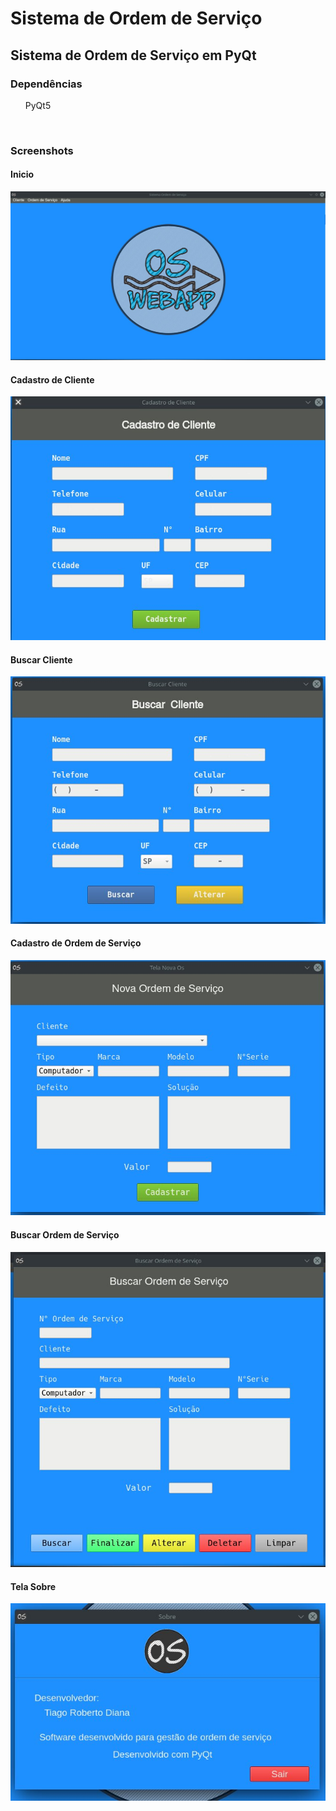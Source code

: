 # Sistema de Ordem de Serviço
## Sistema de Ordem de Serviço em PyQt

<h3>Dependências</h3>
  <ul>PyQt5</ul>
<br>
<h3>Screenshots</h3>
<h4>Inicio</h4>
<img src="screenshots/inicio.jpg">

<h4>Cadastro de Cliente</h4>
<img src="screenshots/cad-cliente.jpg">

<h4>Buscar Cliente</h4>
<img src="screenshots/busca-cliente.jpg">

<h4>Cadastro de Ordem de Serviço</h4>
<img src="screenshots/nova-os.jpg">
  
<h4>Buscar Ordem de Serviço</h4>
<img src="screenshots/busca-os.jpg">

<h4>Tela Sobre</h4>
<img src="screenshots/sobre.jpg">
